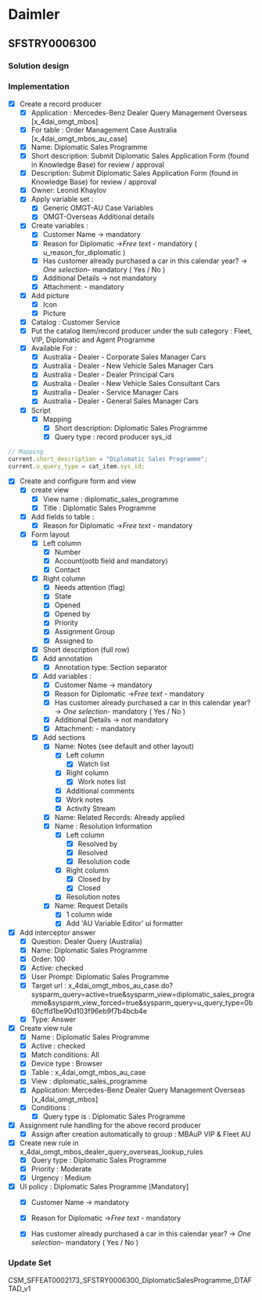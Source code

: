 # Daimler

## SFSTRY0006300

### Solution design

### Implementation
- [x] Create a record producer
	- [x] Application : Mercedes-Benz Dealer Query Management Overseas [x_4dai_omgt_mbos]
	- [x] For table : Order Management Case Australia [x_4dai_omgt_mbos_au_case] 
	- [x] Name: Diplomatic Sales Programme
	- [x] Short description: Submit Diplomatic Sales Application Form (found in Knowledge Base) for review / approval
	- [x] Description: Submit Diplomatic Sales Application Form (found in Knowledge Base) for review / approval
	- [x] Owner: Leonid Khaylov
	- [x] Apply variable set : 
		- [x] Generic OMGT-AU Case Variables
		- [x] OMGT-Overseas Additional details
	- [x] Create variables : 
		- [x] Customer Name -> mandatory
		- [x] Reason for Diplomatic ->*Free text* - mandatory ( u_reason_for_diplomatic )
		- [x] Has customer already purchased a car in this calendar year? -> *One selection*- mandatory ( Yes / No )
		- [x] Additional Details -> not mandatory
		- [x] Attachment: - mandatory
	- [x] Add picture
		- [x] Icon
		- [x] Picture
	- [x] Catalog : Customer Service
	- [x] Put the catalog item/record producer under the sub category : Fleet, VIP, Diplomatic and Agent Programme
	- [x] Available For : 
		- [x] Australia - Dealer - Corporate Sales Manager Cars
		- [x] Australia - Dealer - New Vehicle Sales Manager Cars
		- [x] Australia - Dealer - Dealer Principal Cars
		- [x] Australia - Dealer - New Vehicle Sales Consultant Cars
		- [x] Australia - Dealer - Service Manager Cars
		- [x] Australia - Dealer - General Sales Manager Cars
	- [x] Script 
		- [x] Mapping
			- [x] Short description: Diplomatic Sales Programme
			- [x] Query type : record producer sys_id

```javascript
// Mapping
current.short_description = "Diplomatic Sales Programme";
current.u_query_type = cat_item.sys_id;
```


- [x] Create and configure form and view
	- [x] create view
		- [x] View name : diplomatic_sales_programme
		- [x] Title : Diplomatic Sales Programme
	- [x] Add fields to table : 
		- [x] Reason for Diplomatic ->*Free text* - mandatory
	- [x] Form layout
		- [x] Left column
			- [x] Number
			- [x] Account(ootb field and mandatory)
			- [x] Contact
		- [x] Right column
			- [x] Needs attention (flag)
			- [x] State
			- [x] Opened
			- [x] Opened by
			- [x] Priority
			- [x] Assignment Group
			- [x] Assigned to
		- [x] Short description (full row)
		- [x] Add annotation
			- [x] Annotation type: Section separator
		- [x] Add variables : 
			- [x] Customer Name -> mandatory
			- [x] Reason for Diplomatic ->*Free text* - mandatory
			- [x] Has customer already purchased a car in this calendar year? -> *One selection*- mandatory ( Yes / No )
			- [x] Additional Details -> not mandatory
			- [x] Attachment: - mandatory
		- [x] Add sections
			- [x] Name: Notes (see default and other layout)
				- [x] Left column
					- [x] Watch list
				- [x] Right column
					- [x] Work notes list
				- [x] Additional comments
				- [x] Work notes
				- [x] Activity Stream
			- [x] Name: Related Records: Already applied
			- [x] Name : Resolution Information 
				- [x] Left column
					- [x] Resolved by
					- [x] Resolved
					- [x] Resolution code
				- [x] Right column
					- [x] Closed by
					- [x] Closed
				- [x] Resolution notes
			- [x] Name: Request Details
				- [x] 1 column wide
				- [x] Add 'AU Variable Editor' ui formatter
- [x] Add interceptor answer
	- [x] Question: Dealer Query (Australia)
	- [x] Name: Diplomatic Sales Programme
	- [x] Order: 100
	- [x] Active: checked
	- [x] User Prompt: Diplomatic Sales Programme
	- [x] Target url : x_4dai_omgt_mbos_au_case.do?sysparm_query=active=true&sysparm_view=diplomatic_sales_programme&sysparm_view_forced=true&sysparm_query=u_query_type=0b60cffd1be90d103f96eb9f7b4bcb4e
	- [x] Type: Answer
- [x] Create view rule
	- [x] Name : Diplomatic Sales Programme
	- [x] Active : checked
	- [x] Match conditions: All
	- [x] Device type : Browser 
	- [x] Table : x_4dai_omgt_mbos_au_case
	- [x] View : diplomatic_sales_programme
	- [x] Application: Mercedes-Benz Dealer Query Management Overseas [x_4dai_omgt_mbos]
	- [x] Conditions : 
		- [x] Query type is : Diplomatic Sales Programme
- [x] Assignment rule handling for the above record producer 
	- [x] Assign after creation automatically to group : MBAuP VIP & Fleet AU
- [x] Create new rule in x_4dai_omgt_mbos_dealer_query_overseas_lookup_rules
	- [x] Query type : Diplomatic Sales Programme
	- [x] Priority : Moderate
	- [x] Urgency : Medium
- [x] UI policy : Diplomatic Sales Programme [Mandatory]
    - [x] Customer Name -> mandatory
    - [x] Reason for Diplomatic ->*Free text* - mandatory
    - [x] Has customer already purchased a car in this calendar year? -> *One selection*- mandatory ( Yes / No )



### Update Set

CSM_SFFEAT0002173_SFSTRY0006300_DiplomaticSalesProgramme_DTAFTAD_v1
